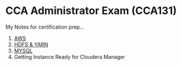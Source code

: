 # CCA Administrator Exam (CCA131)

My Notes for certification prep...

1. [AWS](https://github.com/dileepe-projects/CCA131_Prep_Notes/blob/master/AWS_Intro.md)
2. [HDFS & YARN](https://github.com/dileepe-projects/CCA131_Prep_Notes/blob/master/HDFS_YARN.md)
3. [MYSQL](https://github.com/dileepe-projects/CCA131_Prep_Notes/blob/master/MYSQL.md)
4. Getting Instance Ready for Cloudera Manager
